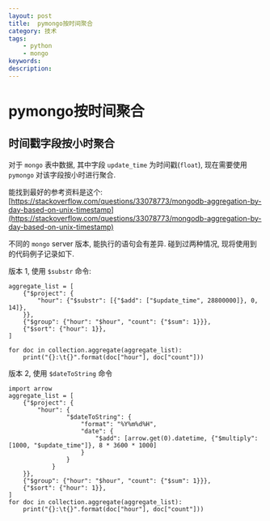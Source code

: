 ```yaml
---
layout: post
title:  pymongo按时间聚合
category: 技术
tags:  
    - python
    - mongo
keywords: 
description: 
---
```


# pymongo按时间聚合

## 时间戳字段按小时聚合

对于 `mongo` 表中数据, 其中字段 `update_time` 为时间戳(`float`), 现在需要使用 `pymongo` 对该字段按小时进行聚合.

能找到最好的参考资料是这个: [https://stackoverflow.com/questions/33078773/mongodb-aggregation-by-day-based-on-unix-timestamp](https://stackoverflow.com/questions/33078773/mongodb-aggregation-by-day-based-on-unix-timestamp)

不同的 `mongo` server 版本, 能执行的语句会有差异. 碰到过两种情况, 现将使用到的代码例子记录如下. 

版本 1, 使用 `$substr` 命令:

```
aggregate_list = [
    {"$project": {
        "hour": {"$substr": [{"$add": ["$update_time", 28800000]}, 0, 14]},
    }},
    {"$group": {"hour": "$hour", "count": {"$sum": 1}}},
    {"$sort": {"hour": 1}},
]

for doc in collection.aggregate(aggregate_list):
    print("{}:\t{}".format(doc["hour"], doc["count"]))
```

版本 2, 使用 `$dateToString` 命令

``` 
import arrow
aggregate_list = [
    {"$project": {
        "hour": {
                "$dateToString": {
                    "format": "%Y%m%d%H",
                    "date": {
                        "$add": [arrow.get(0).datetime, {"$multiply": [1000, "$update_time"]}, 8 * 3600 * 1000]
                    }
                }
            }
    }},
    {"$group": {"hour": "$hour", "count": {"$sum": 1}}},
    {"$sort": {"hour": 1}},
]
for doc in collection.aggregate(aggregate_list):
    print("{}:\t{}".format(doc["hour"], doc["count"]))

```
